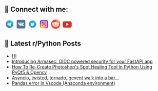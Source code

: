 ## 🔎 Connect with me:
[<img src="https://github.com/bullbesh/bullbesh/blob/main/images/Telegram.png" width="32" height="32" />](https://t.me/bullbesh)
[<img src="https://github.com/bullbesh/bullbesh/blob/main/images/VK.png" width="32" height="32" />](https://vk.com/bullbesh)
[<img src="https://github.com/bullbesh/bullbesh/blob/main/images/Twitter.png" width="32" height="32" />](https://twitter.com/bullbesh1)
[<img src="https://github.com/bullbesh/bullbesh/blob/main/images/Instagram.png" width="32" height="32" />](https://www.instagram.com/bullbesh)
[<img src="https://github.com/bullbesh/bullbesh/blob/main/images/Reddit.png" width="32" height="32" />](https://www.reddit.com/user/bullbesh)
[<img src="https://github.com/bullbesh/bullbesh/blob/main/images/YouTube.png" width="32" height="32" />](https://www.youtube.com/channel/UCtfjRs6uzgq5mfm8S06WTcg)

## 📕 Latest r/Python Posts
<!-- BLOG-POST-LIST:START -->
- [Hi](https://www.reddit.com/r/Python/comments/15yek4x/hi/)
- [Introducing Armasec: OIDC powered security for your FastAPI app](https://www.reddit.com/r/Python/comments/15ye3ix/introducing_armasec_oidc_powered_security_for/)
- [How To Re-Create Photoshop&#39;s Spot Healing Tool In Python Using PyQt5 &amp; Opencv](https://www.reddit.com/r/Python/comments/15yds5c/how_to_recreate_photoshops_spot_healing_tool_in/)
- [Asyncio, twisted, tornado, gevent walk into a bar...](https://www.reddit.com/r/Python/comments/15ydahg/asyncio_twisted_tornado_gevent_walk_into_a_bar/)
- [Pandas error in Vscode &lpar;Anaconda environment&rpar;](https://www.reddit.com/r/Python/comments/15yar42/pandas_error_in_vscode_anaconda_environment/)
<!-- BLOG-POST-LIST:END -->
